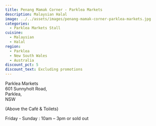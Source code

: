 ```yaml
---
title: Penang Mamak Corner - Parklea Markets
description: Malaysian Halal
image: ../../assets/images/penang-mamak-corner-parklea-markets.jpg
categories:
  - Parklea Markets Stall
cuisine:
  - Malaysian
  - Halal
region:
  - Parklea
  - New South Wales
  - Australia
discount_pct: 5
discount_text: Excluding promotions
---
```


Parklea Markets\
601 Sunnyholt Road,\
Parklea,\
NSW

(Above the Café & Toilets)

Friday - Sunday : 10am – 3pm or sold out
